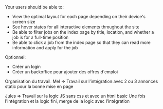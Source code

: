 Your users should be able to:

- View the optimal layout for each page depending on their device's screen size
- See hover states for all interactive elements throughout the site
- Be able to filter jobs on the index page by title, location, and whether a job is for a full-time position
- Be able to click a job from the index page so that they can read more information and apply for the job


Optionnel: 

- Créer un login
- Créer un backoffice pour ajouter des offres d'emploi


Organisation du travail:
Mel => 
    Travail sur l'intégration avec 2 ou 3 annonces static pour la bonne mise en page
    
Jules =>
    Travail sur la logic JS sans css et avec un html basic
    Une fois l'intégration et la logic fini, merge de la logic avec l'intégration
